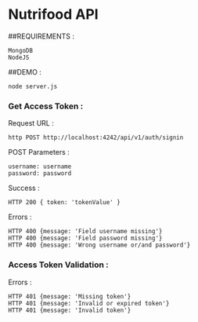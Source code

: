 **Nutrifood API**
===========

##REQUIREMENTS :
    
    MongoDB
    NodeJS

##DEMO :

    node server.js
    
### Get Access Token :

Request URL :

    http POST http://localhost:4242/api/v1/auth/signin

POST Parameters :

    username: username
    password: password

Success :

    HTTP 200 { token: 'tokenValue' }

Errors :

    HTTP 400 {message: 'Field username missing'}
    HTTP 400 {message: 'Field password missing'}
    HTTP 400 {message: 'Wrong username or/and password'}

### Access Token Validation :

Errors :

    HTTP 401 {message: 'Missing token'}
    HTTP 401 {message: 'Invalid or expired token'}
    HTTP 401 {message: 'Invalid token'}